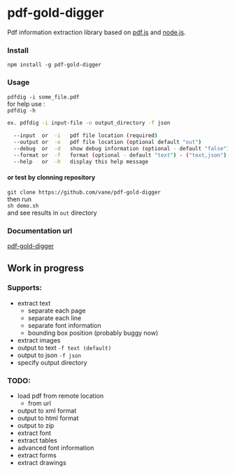 pdf-gold-digger
====

Pdf information extraction library based on [pdf.js](https://mozilla.github.io/pdf.js/)
and [node.js](https://nodejs.org).

### Install
```npm install -g pdf-gold-digger```


### Usage
```pdfdig -i some_file.pdf```  
for help use :  
```pdfdig -h```
```bash
ex. pdfdig -i input-file -o output_directory -f json
  
  --input  or  -i   pdf file location (required)
  --output or  -o   pdf file location (optional default "out")
  --debug  or  -d   show debug information (optional - default "false")
  --format or  -f   format (optional - default "text") - ("text,json"): 
  --help   or  -h   display this help message
```


#### or test by clonning repository
```git clone https://github.com/vane/pdf-gold-digger```    
then run   
```sh demo.sh```  
and see results in ```out``` directory 
                            

### Documentation url
[pdf-gold-digger](https://vane.pl/pdf-gold-digger/)


## Work in progress

### Supports:
- extract text
  - separate each page
  - separate each line
  - separate font information
  - bounding box position (probably buggy now)
- extract images
- output to text ```-f text (default)```
- output to json ```-f json```
- specify output directory

### TODO:
- load pdf from remote location
  - from url    
- output to xml format
- output to html format
- output to zip
- extract font
- extract tables
- advanced font information
- extract forms
- extract drawings
